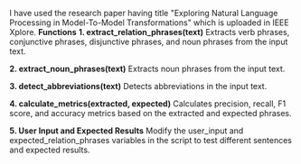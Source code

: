 I have used the research paper having title "Exploring Natural Language Processing in Model-To-Model Transformations" which is uploaded in IEEE Xplore.
**Functions**
**1. extract_relation_phrases(text)**
Extracts verb phrases, conjunctive phrases, disjunctive phrases, and noun phrases from the input text.

**2. extract_noun_phrases(text)**
Extracts noun phrases from the input text.

**3. detect_abbreviations(text)**
Detects abbreviations in the input text.

**4. calculate_metrics(extracted, expected)**
Calculates precision, recall, F1 score, and accuracy metrics based on the extracted and expected phrases.

**5. User Input and Expected Results**
Modify the user_input and expected_relation_phrases variables in the script to test different sentences and expected results.
